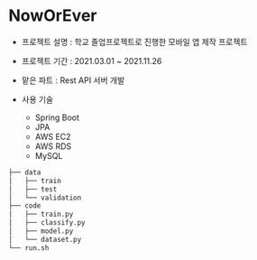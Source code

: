 # NowOrEver  

- 프로젝트 설명 : 학교 졸업프로젝트로 진행한 모바일 앱 제작 프로젝트 
- 프로젝트 기간 : 2021.03.01 ~ 2021.11.26 
- 맡은 파트 : Rest API 서버 개발

- 사용 기술
  - Spring Boot
  - JPA
  - AWS EC2
  - AWS RDS
  - MySQL



```bash
├── data
│   ├── train
│   ├── test
│   └── validation
├── code
│   ├── train.py
│   ├── classify.py
│   ├── model.py
│   └── dataset.py
└── run.sh
``` 
